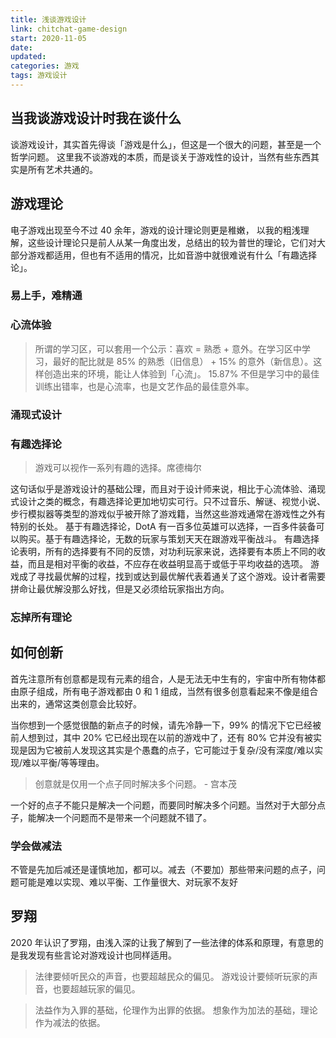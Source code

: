 ```yaml
---
title: 浅谈游戏设计
link: chitchat-game-design
start: 2020-11-05
date:
updated:
categories: 游戏
tags: 游戏设计
---
```


## 当我谈游戏设计时我在谈什么

谈游戏设计，其实首先得谈「游戏是什么」，但这是一个很大的问题，甚至是一个哲学问题。
这里我不谈游戏的本质，而是谈关于游戏性的设计，当然有些东西其实是所有艺术共通的。

## 游戏理论

电子游戏出现至今不过 40 余年，游戏的设计理论则更是稚嫩，
以我的粗浅理解，这些设计理论只是前人从某一角度出发，总结出的较为普世的理论，它们对大部分游戏都适用，但也有不适用的情况，比如音游中就很难说有什么「有趣选择论」。

### 易上手，难精通

### 心流体验

> 所谓的学习区，可以套用一个公示：喜欢 = 熟悉 + 意外。在学习区中学习，最好的配比就是 85% 的熟悉（旧信息） + 15% 的意外（新信息）。这样创造出来的环境，能让人体验到「心流」。
> 15.87% 不但是学习中的最佳训练出错率，也是心流率，也是文艺作品的最佳意外率。

### 涌现式设计

### 有趣选择论

> 游戏可以视作一系列有趣的选择。席德梅尔

这句话似乎是游戏设计的基础公理，而且对于设计师来说，相比于心流体验、涌现式设计之类的概念，有趣选择论更加地切实可行。只不过音乐、解谜、视觉小说、步行模拟器等类型的游戏似乎被开除了游戏籍，当然这些游戏通常在游戏性之外有特别的长处。
基于有趣选择论，DotA 有一百多位英雄可以选择，一百多件装备可以购买。基于有趣选择论，无数的玩家与策划天天在跟游戏平衡战斗。
有趣选择论表明，所有的选择要有不同的反馈，对功利玩家来说，选择要有本质上不同的收益，而且是相对平衡的收益，不应存在收益明显高于或低于平均收益的选项。
游戏成了寻找最优解的过程，找到或达到最优解代表着通关了这个游戏。设计者需要拼命让最优解没那么好找，但是又必须给玩家指出方向。

### 忘掉所有理论

## 如何创新

首先注意所有创意都是现有元素的组合，人是无法无中生有的，宇宙中所有物体都由原子组成，所有电子游戏都由 0 和 1 组成，当然有很多创意看起来不像是组合出来的，通常这类创意会比较好。

当你想到一个感觉很酷的新点子的时候，请先冷静一下，99% 的情况下它已经被前人想到过，其中 20% 它已经出现在以前的游戏中了，还有 80% 它并没有被实现是因为它被前人发现这其实是个愚蠢的点子，它可能过于复杂/没有深度/难以实现/难以平衡/等等理由。

> 创意就是仅用一个点子同时解决多个问题。 - 宫本茂

一个好的点子不能只是解决一个问题，而要同时解决多个问题。当然对于大部分点子，能解决一个问题而不是带来一个问题就不错了。

### 学会做减法

不管是先加后减还是谨慎地加，都可以。减去（不要加）那些带来问题的点子，问题可能是难以实现、难以平衡、工作量很大、对玩家不友好

## 罗翔

2020 年认识了罗翔，由浅入深的让我了解到了一些法律的体系和原理，有意思的是我发现有些言论对游戏设计也同样适用。

> 法律要倾听民众的声音，也要超越民众的偏见。
> 游戏设计要倾听玩家的声音，也要超越玩家的偏见。

> 法益作为入罪的基础，伦理作为出罪的依据。
> 想象作为加法的基础，理论作为减法的依据。
